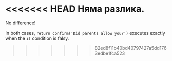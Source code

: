 <<<<<<< HEAD
Няма разлика.
=======
No difference!

In both cases, `return confirm('Did parents allow you?')` executes exactly when the `if` condition is falsy.
>>>>>>> 82ed8f11b40bd40797427a5dd1763edbe1fca523
